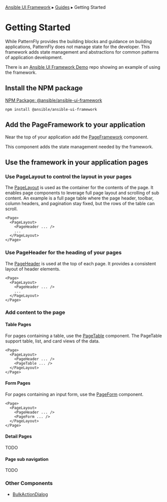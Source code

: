 [Ansible UI Framework](Framework.md) ▸ [Guides](Guides.md) ▸ Getting Started

# Getting Started

While PatternFly provides the building blocks and guidance on building applications, PatternFly does not manage state for the developer. This framework adds state management and abstractions for common patterns of application development.

There is an [Ansible UI Framework Demo](https://github.com/jamestalton/ansible-ui-framework-demo) repo showing an example of using the framework.

## Install the NPM package

[NPM Package: @ansible/ansible-ui-framework](https://www.npmjs.com/package/@ansible/ansible-ui-framework)

```
npm install @ansible/ansible-ui-framework
```

## Add the PageFramework to your application

Near the top of your application add the [PageFramework](PageFramework.md) component.

This component adds the state management needed by the framework.

## Use the framework in your application pages

### Use PageLayout to control the layout in your pages

The [PageLayout](PageLayout.md) is used as the container for the contents of the page. It enables page components to leverage full page layout and scrolling of sub content. An example is a full page table where the page header, toolbar, column headers, and pagination stay fixed, but the rows of the table can scroll.

```tsx
<Page>
  <PageLayout>
    <PageHeader ... />
    ...
  </PageLayout>
</Page>
```

### Use PageHeader for the heading of your pages

The [PageHeader](PageHeader.md) is used at the top of each page. It provides a consistent layout of header elements.

```tsx
<Page>
  <PageLayout>
    <PageHeader ... />
    ...
  </PageLayout>
</Page>
```

### Add content to the page

#### Table Pages

For pages containing a table, use the [PageTable](PageTable.md) component. The PageTable support table, list, and card views of the data.

```tsx
<Page>
  <PageLayout>
    <PageHeader ... />
    <PageTable ... />
  </PageLayout>
</Page>
```

#### Form Pages

For pages containing an input form, use the [PageForm](PageForm.md) component.

```tsx
<Page>
  <PageLayout>
    <PageHeader ... />
    <PageForm ... />
  </PageLayout>
</Page>
```

#### Detail Pages

TODO

#### Page sub navigation

TODO

### Other Components

<!-- - [PageAlertToaster](PageAlertToaster.md) -->

- [BulkActionDialog](BulkActionDialog.md)
  <!-- - [BulkConfirmationDialog](BulkConfirmationDialog.md) -->
  <!-- - [SelectDialog](SelectDialog.md) -->
  <!-- - [SelectMultipleDialog](SelectMultipleDialog.md) -->
